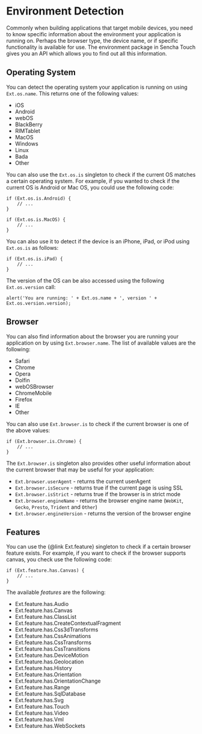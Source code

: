 # Environment Detection

Commonly when building applications that target mobile devices, you need to know specific information about the environment your application is running on. Perhaps the browser type, the device name, or if specific functionality is available for use. The environment package in Sencha Touch gives you an API which allows you to find out all this information.

## Operating System

You can detect the operating system your application is running on using `Ext.os.name`. This returns one of the following values:

- iOS
- Android
- webOS
- BlackBerry
- RIMTablet
- MacOS
- Windows
- Linux
- Bada
- Other

You can also use the `Ext.os.is` singleton to check if the current OS matches a certain operating system. For example, if you wanted to check if the current OS is Android or Mac OS, you could use the following code:

    if (Ext.os.is.Android) {
        // ...
    }

    if (Ext.os.is.MacOS) {
        // ...
    }

You can also use it to detect if the device is an iPhone, iPad, or iPod using `Ext.os.is` as follows:

    if (Ext.os.is.iPad) {
        // ...
    }

The version of the OS can be also accessed using the following `Ext.os.version` call:

    alert('You are running: ' + Ext.os.name + ', version ' + Ext.os.version.version);

## Browser

You can also find information about the browser you are running your application on by using `Ext.browser.name`. The list of available values are the following:

- Safari
- Chrome
- Opera
- Dolfin
- webOSBrowser
- ChromeMobile
- Firefox
- IE
- Other

You can also use `Ext.browser.is` to check if the current browser is one of the above values:

    if (Ext.browser.is.Chrome) {
        // ...
    }

The `Ext.browser.is` singleton also provides other useful information about the current browser that may be useful for your application:

- `Ext.browser.userAgent` - returns the current userAgent
- `Ext.browser.isSecure` - returns true if the current page is using SSL
- `Ext.browser.isStrict` - returns true if the browser is in strict mode
- `Ext.browser.engineName` - returns the browser engine name (`WebKit`, `Gecko`, `Presto`, `Trident` and `Other`)
- `Ext.browser.engineVersion` - returns the version of the browser engine

## Features

You can use the {@link Ext.feature} singleton to check if a certain browser feature exists. For example, if you want to check if the browser supports canvas, you check use the following code:

    if (Ext.feature.has.Canvas) {
        // ...
    }

The available *features* are the following:

- Ext.feature.has.Audio
- Ext.feature.has.Canvas
- Ext.feature.has.ClassList
- Ext.feature.has.CreateContextualFragment
- Ext.feature.has.Css3dTransforms
- Ext.feature.has.CssAnimations
- Ext.feature.has.CssTransforms
- Ext.feature.has.CssTransitions
- Ext.feature.has.DeviceMotion
- Ext.feature.has.Geolocation
- Ext.feature.has.History
- Ext.feature.has.Orientation
- Ext.feature.has.OrientationChange
- Ext.feature.has.Range
- Ext.feature.has.SqlDatabase
- Ext.feature.has.Svg
- Ext.feature.has.Touch
- Ext.feature.has.Video
- Ext.feature.has.Vml
- Ext.feature.has.WebSockets
